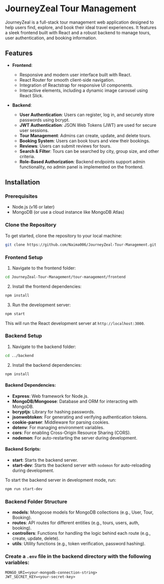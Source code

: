 # JourneyZeal Tour Management

JourneyZeal is a full-stack tour management web application designed to help users find, explore, and book their ideal travel experiences. It features a sleek frontend built with React and a robust backend to manage tours, user authentication, and booking information.

## Features

- **Frontend**:
  - Responsive and modern user interface built with React.
  - React Router for smooth client-side navigation.
  - Integration of Reactstrap for responsive UI components.
  - Interactive elements, including a dynamic image carousel using React Slick.
  
- **Backend**:
  - **User Authentication**: Users can register, log in, and securely store passwords using bcrypt.
  - **JWT Authentication**: JSON Web Tokens (JWT) are used for secure user sessions.
  - **Tour Management**: Admins can create, update, and delete tours.
  - **Booking System**: Users can book tours and view their bookings.
  - **Reviews**: Users can submit reviews for tours.
  - **Search & Filter**: Tours can be searched by city, group size, and other criteria.
  - **Role-Based Authorization**: Backend endpoints support admin functionality, no admin panel is implemented on the frontend.

## Installation

### Prerequisites

- Node.js (v16 or later)
- MongoDB (or use a cloud instance like MongoDB Atlas)

### Clone the Repository

To get started, clone the repository to your local machine:

```bash
git clone https://github.com/Naima006/JourneyZeal-Tour-Management.git
```

### Frontend Setup

1. Navigate to the frontend folder:

```bash
cd JourneyZeal-Tour-Management/tour-management/frontend
```

2. Install the frontend dependencies:

```bash
npm install
```

3. Run the development server:

```bash
npm start
```

This will run the React development server at `http://localhost:3000`.

### Backend Setup

1. Navigate to the backend folder:

```bash
cd ../backend
```

2. Install the backend dependencies:

```bash
npm install
```

#### Backend Dependencies:

- **Express**: Web framework for Node.js.
- **MongoDB/Mongoose**: Database and ORM for interacting with MongoDB.
- **bcryptjs**: Library for hashing passwords.
- **jsonwebtoken**: For generating and verifying authentication tokens.
- **cookie-parser**: Middleware for parsing cookies.
- **dotenv**: For managing environment variables.
- **cors**: For enabling Cross-Origin Resource Sharing (CORS).
- **nodemon**: For auto-restarting the server during development.

#### Backend Scripts:

- **start**: Starts the backend server.
- **start-dev**: Starts the backend server with `nodemon` for auto-reloading during development.

To start the backend server in development mode, run:

```bash
npm run start-dev
```

### Backend Folder Structure

- **models**: Mongoose models for MongoDB collections (e.g., User, Tour, Booking).
- **routes**: API routes for different entities (e.g., tours, users, auth, booking).
- **controllers**: Functions for handling the logic behind each route (e.g., create, update, delete).
- **utils**: Utility functions (e.g., token verification, password hashing).

### Create a `.env` file in the backend directory with the following variables:

```
MONGO_URI=<your-mongodb-connection-string>
JWT_SECRET_KEY=<your-secret-key>
```
